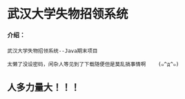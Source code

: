 # 武汉大学失物招领系统

#### 介绍：
	武汉大学失物招领系统--Java期末项目

	太懒了没设密码，闲杂人等见到了下载随便但是莫乱搞事情啊    (๑^д^๑)




## 人多力量大！！！